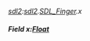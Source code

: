 _[sdl2](../../modules/sdl2/sdl2-module.md):[sdl2](../../modules/sdl2/sdl2-module.md).[SDL\_Finger](../../modules/sdl2/sdl2-sdl_finger.md).x_
##### Field x:[Float](../../modules/wonkey/wonkey-types-float.md)
